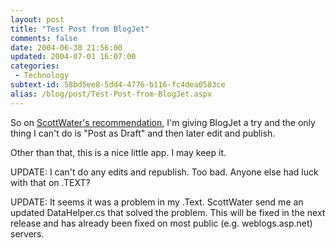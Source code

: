 ```yaml
---
layout: post
title: "Test Post from BlogJet"
comments: false
date: 2004-06-30 21:56:00
updated: 2004-07-01 16:07:00
categories:
 - Technology
subtext-id: 58bd5ee8-5dd4-4776-b116-fc4dea0583ce
alias: /blog/post/Test-Post-from-BlogJet.aspx
---
```



So on [ScottWater's recommendation](http://scottwater.com/blog/archive/2004/06/29/12371.aspx), I'm giving BlogJet a try and the only thing I can't do is "Post as Draft" and then later edit and publish.

Other than that, this is a nice little app. I may keep it.

UPDATE: I can't do any edits and republish. Too bad. Anyone else had luck with that on .TEXT?

UPDATE: It seems it was a problem in my .Text. ScottWater send me an updated DataHelper.cs that solved the problem. This will be fixed in the next release and has already been fixed on most public (e.g. weblogs.asp.net) servers.
